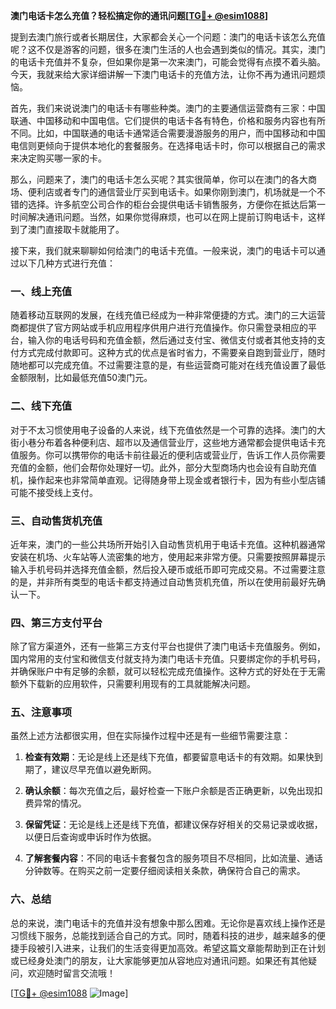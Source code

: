 **澳门电话卡怎么充值？轻松搞定你的通讯问题[[TG💪+ @esim1088](https://t.me/s/esim1088)]**

提到去澳门旅行或者长期居住，大家都会关心一个问题：澳门的电话卡该怎么充值呢？这不仅是游客的问题，很多在澳门生活的人也会遇到类似的情况。其实，澳门的电话卡充值并不复杂，但如果你是第一次来澳门，可能会觉得有点摸不着头脑。今天，我就来给大家详细讲解一下澳门电话卡的充值方法，让你不再为通讯问题烦恼。

首先，我们来说说澳门的电话卡有哪些种类。澳门的主要通信运营商有三家：中国联通、中国移动和中国电信。它们提供的电话卡各有特色，价格和服务内容也有所不同。比如，中国联通的电话卡通常适合需要漫游服务的用户，而中国移动和中国电信则更倾向于提供本地化的套餐服务。在选择电话卡时，你可以根据自己的需求来决定购买哪一家的卡。

那么，问题来了，澳门的电话卡怎么买呢？其实很简单，你可以在澳门的各大商场、便利店或者专门的通信营业厅买到电话卡。如果你刚到澳门，机场就是一个不错的选择。许多航空公司合作的柜台会提供电话卡销售服务，方便你在抵达后第一时间解决通讯问题。当然，如果你觉得麻烦，也可以在网上提前订购电话卡，这样到了澳门直接取卡就能用了。

接下来，我们就来聊聊如何给澳门的电话卡充值。一般来说，澳门的电话卡可以通过以下几种方式进行充值：

### 一、线上充值

随着移动互联网的发展，在线充值已经成为一种非常便捷的方式。澳门的三大运营商都提供了官方网站或手机应用程序供用户进行充值操作。你只需登录相应的平台，输入你的电话号码和充值金额，然后通过支付宝、微信支付或者其他支持的支付方式完成付款即可。这种方式的优点是省时省力，不需要亲自跑到营业厅，随时随地都可以完成充值。不过需要注意的是，有些运营商可能对在线充值设置了最低金额限制，比如最低充值50澳门元。

### 二、线下充值

对于不太习惯使用电子设备的人来说，线下充值依然是一个可靠的选择。澳门的大街小巷分布着各种便利店、超市以及通信营业厅，这些地方通常都会提供电话卡充值服务。你可以携带你的电话卡前往最近的便利店或营业厅，告诉工作人员你需要充值的金额，他们会帮你处理好一切。此外，部分大型商场内也会设有自助充值机，操作起来也非常简单直观。记得随身带上现金或者银行卡，因为有些小型店铺可能不接受线上支付。

### 三、自动售货机充值

近年来，澳门的一些公共场所开始引入自动售货机用于电话卡充值。这种机器通常安装在机场、火车站等人流密集的地方，使用起来非常方便。只需要按照屏幕提示输入手机号码并选择充值金额，然后投入硬币或纸币即可完成交易。不过需要注意的是，并非所有类型的电话卡都支持通过自动售货机充值，所以在使用前最好先确认一下。

### 四、第三方支付平台

除了官方渠道外，还有一些第三方支付平台也提供了澳门电话卡充值服务。例如，国内常用的支付宝和微信支付就支持为澳门电话卡充值。只要绑定你的手机号码，并确保账户中有足够的余额，就可以轻松完成充值操作。这种方式的好处在于无需额外下载新的应用软件，只需要利用现有的工具就能解决问题。

### 五、注意事项

虽然上述方法都很实用，但在实际操作过程中还是有一些细节需要注意：

1. **检查有效期**：无论是线上还是线下充值，都要留意电话卡的有效期。如果快到期了，建议尽早充值以避免断网。
   
2. **确认余额**：每次充值之后，最好检查一下账户余额是否正确更新，以免出现扣费异常的情况。

3. **保留凭证**：无论是线上还是线下充值，都建议保存好相关的交易记录或收据，以便日后查询或申诉时作为依据。

4. **了解套餐内容**：不同的电话卡套餐包含的服务项目不尽相同，比如流量、通话分钟数等。在购买之前一定要仔细阅读相关条款，确保符合自己的需求。

### 六、总结

总的来说，澳门电话卡的充值并没有想象中那么困难。无论你是喜欢线上操作还是习惯线下服务，总能找到适合自己的方式。同时，随着科技的进步，越来越多的便捷手段被引入进来，让我们的生活变得更加高效。希望这篇文章能帮助到正在计划或已经身处澳门的朋友，让大家能够更加从容地应对通讯问题。如果还有其他疑问，欢迎随时留言交流哦！

[[TG💪+ @esim1088](https://t.me/s/esim1088) ![Image](https://i.postimg.cc/4NQfJmqS/Snipaste-2025-05-13-00-14-12.png)]